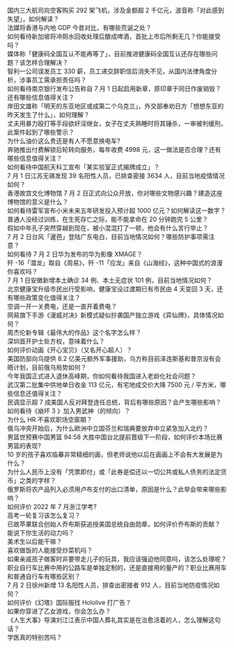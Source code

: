 国内三大航司向空客购买 292 架飞机，涉及金额超 2 千亿元，波音称「对此感到失望」，如何解读？  
法媒将香港与内地 GDP 今昔对比，有哪些荒诞之处？  
如何看待新加坡将冲厕水回收处理后酿成啤酒，首批上市后所剩无几？你能接受吗？  
媒体称「健康码全国互认不能再等了」，目前推进健康码全国互认还存在哪些问题？该怎样合理解决？  
智利一公司误发员工 330 薪，员工递交辞职信后消失不见，从国内法律角度分析，涉事员工需承担责任吗？  
如何看待南京银行发布公告称自 7 月 1 日起启用新章，原印章于同日作废销毁？还有哪些信息值得关注？  
岸田文雄称「明天的东亚地区或成第二个乌克兰」，外交部奉劝日方「想想东亚的昨天发生了什么」，如何理解？  
丈夫用暴力殴打等手段欲奸淫继女，女子在丈夫熟睡时将其锤杀，一审被判缓刑，此案件起到了哪些警示？  
为什么油价这么贵还是有人不愿意换电车?  
奔驰推出付费解锁后轮转向服务，每年收费 4998 元，这一做法是否合理？还有哪些信息值得关注？  
​如何看待中国航天科工宣布「某实验室正式揭牌成立」？  
7 月 1 日江苏无锡发现 39 名阳性人员，已排查密接 3634 人，目前当地疫情情况如何？  
香港故宫文化博物馆 7 月 2 日正式向公众开放，你对哪些文物感兴趣？建造这座博物馆的意义是什么？  
如何看待雷军宣布小米未来五年研发投入预计超 1000 亿元？如何解读这一数字？  
普通人没经过训练，在生死存亡之际，能不能拿命在 20 分钟跑完 5 公里？  
假如中年孔子突然穿越到现在，被小混混打了一顿，他会有什么言行举止？  
7 月 2 日台风「暹芭」登陆广东电白，目前当地情况如何？哪些防护事项需注意？  
如何看待 7 月 2 日华为发布的华为影像 XMAGE？  
歼 -16「潜龙」取自《周易》，歼 -11「应龙」来自《山海经》，这种中国式的浪漫你喜欢吗？  
7 月 1 日安徽新增本土确诊 34 例、本土无症状 101 例，目前当地情况如何？  
北京健康宝升级市民出行受影响，健康宝设过渡期已有市民由 4 天变回 3 天，还有哪些政策变化值得关注？  
空调一开一关费电，还是一直开着费电？  
网易旗下手游《漫威对决》新模式疑似抄袭国产独立游戏《弈仙牌》，具体情况如何？  
周杰伦新专辑《最伟大的作品》这个名字怎么样？  
深圳首开护士处方权，意味着什么？  
如何评价动画《开心宝贝》（又名开心超人）？  
美国防部向乌提供 8.2 亿美元额外军事援助，乌方称目前泽连斯基和普京没有会晤计划，目前俄乌局势如何？  
今年我国正式进入退休高峰期，你如何看待我国进入老龄化社会问题？  
武汉第二批集中供地单日收金 113 亿元，有宅地成交价大降 7500 元 / 平方米，哪些信息还值得关注？  
民调显示超 7 成美国人反对拜登连任总统，背后有哪些原因？会产生哪些影响？  
如何看待《崩坏 3 》加入男武神（的倾向）？  
为什么 HR 不喜欢职场空窗期？  
俄乌冲突开始后，为什么欧洲中立国芬兰和瑞典要放弃中立紧急加入北约？  
男篮世预赛中国男篮 94:58 大胜中国台北提前晋级下一阶段，如何评价本场比赛男篮的表现?  
10 岁的孩子喜欢临摹非常精细的画，但老师说他以后在画画上不会有大发展是为什么？  
为什么人民币上没有「凭票即付」或「此券是偿还以一切公共或私人债务的法定货币」之类的字样？  
俄罗斯将农产品列入必须用卢布支付的出口清单，原因是什么？此举会带来哪些影响？  
如何评价 2022 年 7 月浙江学考?  
高考一轮复习该怎么复习？  
已故苹果联合创始人乔布斯获追授美国总统自由勋章，如何评价乔布斯的贡献？  
能说下你生活的动力吗？  
美术生以后能干嘛？  
喜欢做饭的人能接受炒菜机吗？  
如果亲戚孩子做客时非要带走儿子的玩具，我应该强迫他同意吗，该怎么处理呢？  
职业自行车比赛中用的公路车是单独定制的，还是直接用的量产的？职业比赛用车和普通自行车有哪些区别？  
7 月 2 日徐州新增 13 名阳性人员，排查出密接者 912 人，目前当地防疫情况如何？  
如何评价《幻塔》国际服找 Hololive 打广告？  
如果你穿进了乙女游戏，你会怎么办？  
《人生大事》导演刘江江表示中国人葬礼其实是在治愈活着的人，怎么理解这句话？  
学医真的特别苦吗？  
